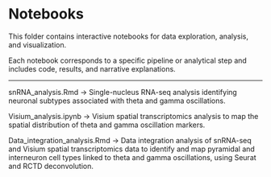 # Notebooks

This folder contains interactive notebooks for data exploration, analysis, and visualization.

Each notebook corresponds to a specific pipeline or analytical step and includes code, results, and narrative explanations.

---------------------------------------------------------------------------------------------------------------------------------------------------------------------------

snRNA_analysis.Rmd -> Single-nucleus RNA-seq analysis identifying neuronal subtypes associated with theta and gamma oscillations.

Visium_analysis.ipynb -> Visium spatial transcriptomics analysis to map the spatial distribution of theta and gamma oscillation markers.

Data_integration_analysis.Rmd -> Data integration analysis of snRNA-seq and Visium spatial transcriptomics data to identify and map pyramidal and interneuron cell types linked to theta and gamma oscillations, using Seurat and RCTD deconvolution.
